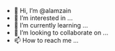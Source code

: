 - 👋 Hi, I’m @alamzain
- 👀 I’m interested in ...
- 🌱 I’m currently learning ...
- 💞️ I’m looking to collaborate on ...
- 📫 How to reach me ...

<!---
alamzain/alamzain is a ✨ special ✨ repository because its `README.md` (this file) appears on your GitHub profile.
You can click the Preview link to take a look at your changes.
--->
